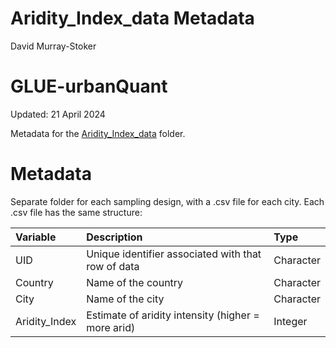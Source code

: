 Aridity\_Index\_data Metadata
================
David Murray-Stoker

# GLUE-urbanQuant

Updated: 21 April 2024

Metadata for the [Aridity_Index_data](https://github.com/dmurraystoker/GLUE-urbanQuant/tree/main/data/Aridity_Index_data) folder.

# Metadata

Separate folder for each sampling design, with a .csv file for each city. Each .csv file has the same structure:

| Variable   | Description                                             | Type      | 
|:-----------|:--------------------------------------------------------|:----------|
| UID | Unique identifier associated with that row of data | Character |
| Country | Name of the country | Character |
| City | Name of the city | Character |
| Aridity\_Index | Estimate of aridity intensity (higher = more arid) | Integer |
